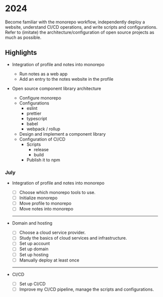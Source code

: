 # 2024

Become familiar with the monorepo workflow, independently deploy a website, understand CI/CD operations, and write scripts and configurations. Refer to (imitate) the architecture/configuration of open source projects as much as possible.

## Highlights

- Integration of profile and notes into monorepo

  - Run notes as a web app
  - Add an entry to the notes website in the profile

- Open source component library architecture
  - Configure monorepo
  - Configurations
    - eslint
    - prettier
    - typescript
    - babel
    - webpack / rollup
  - Design and implement a component library
  - Configuration of CI/CD
    - Scripts
      - release
      - build
    - Publish it to npm

### July

- Integration of profile and notes into monorepo

  - [ ] Choose which monorepo tools to use.
  - [ ] Initialize monorepo
  - [ ] Move profile to monorepo
  - [ ] Move notes into monorepo

  ***

- Domain and hosting

  - [ ] Choose a cloud service provider.
  - [ ] Study the basics of cloud services and infrastructure.
  - [ ] Set up account
  - [ ] Set up domain
  - [ ] Set up hosting
  - [ ] Manually deploy at least once

  ***

- CI/CD

  - [ ] Set up CI/CD
  - [ ] Improve my CI/CD pipeline, manage the scripts and configurations.
